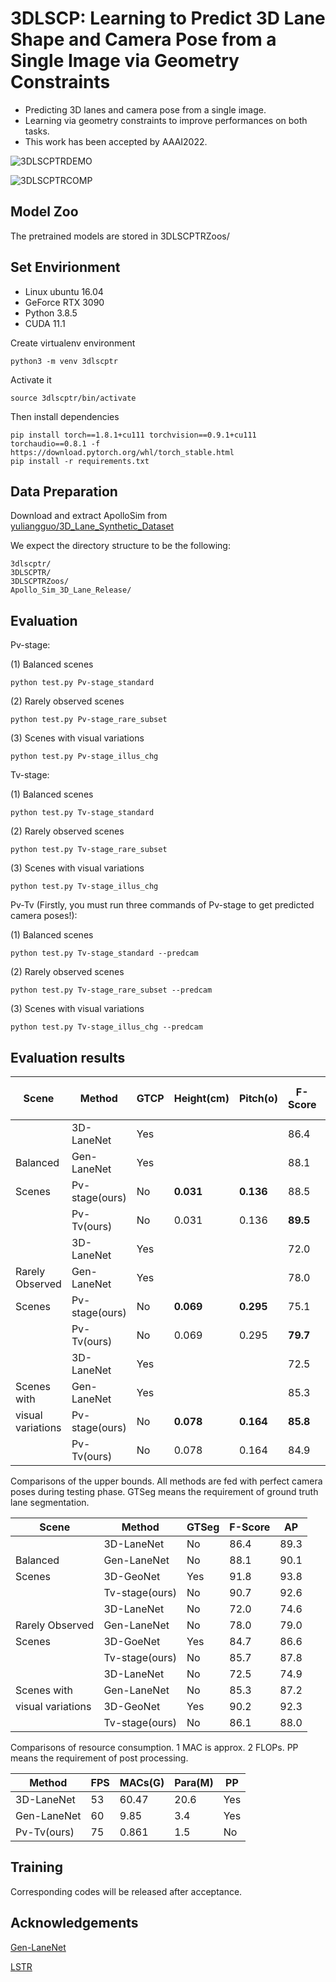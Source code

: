**3DLSCP**: Learning to Predict 3D Lane Shape and Camera Pose from a Single Image via Geometry Constraints
=======

* Predicting 3D lanes and camera pose from a single image.
* Learning via geometry constraints to improve performances on both tasks.
* This work has been accepted by AAAI2022.

![3DLSCPTRDEMO](.github/demo.jpg)

![3DLSCPTRCOMP](.github/comp.jpg)

## Model Zoo
The pretrained models are stored in 3DLSCPTRZoos/

## Set Envirionment

* Linux ubuntu 16.04
* GeForce RTX 3090
* Python 3.8.5
* CUDA 11.1

Create virtualenv environment

```
python3 -m venv 3dlscptr
```

Activate it

```
source 3dlscptr/bin/activate
```

Then install dependencies

```
pip install torch==1.8.1+cu111 torchvision==0.9.1+cu111 torchaudio==0.8.1 -f https://download.pytorch.org/whl/torch_stable.html
pip install -r requirements.txt
```

## Data Preparation
Download and extract ApolloSim from [yuliangguo/3D_Lane_Synthetic_Dataset](https://github.com/yuliangguo/3D_Lane_Synthetic_Dataset)

We expect the directory structure to be the following:
```
3dlscptr/
3DLSCPTR/
3DLSCPTRZoos/
Apollo_Sim_3D_Lane_Release/
```

## Evaluation

Pv-stage:

(1) Balanced scenes

```
python test.py Pv-stage_standard
```

(2) Rarely observed scenes

```
python test.py Pv-stage_rare_subset
```

(3) Scenes with visual variations

```
python test.py Pv-stage_illus_chg
```

Tv-stage:

(1) Balanced scenes

```
python test.py Tv-stage_standard
```

(2) Rarely observed scenes

```
python test.py Tv-stage_rare_subset
```

(3) Scenes with visual variations

```
python test.py Tv-stage_illus_chg
```

Pv-Tv (Firstly, you must run three commands of Pv-stage to get predicted camera poses!):

(1) Balanced scenes

```
python test.py Tv-stage_standard --predcam
```

(2) Rarely observed scenes

```
python test.py Tv-stage_rare_subset --predcam
```

(3) Scenes with visual variations

```
python test.py Tv-stage_illus_chg --predcam
```

## Evaluation results

|Scene|Method        |GTCP|Height(cm)|Pitch(o)|F-Score|AP  |X error near|X error far|Z error near|Z error far|
|-----|--------------|----|----------|--------|-------|----|------------|-----------|------------|-----------|
|   |3D-LaneNet    |Yes |          |        |86.4   |89.3|0.068       |0.477      |0.015       |0.202      |
|Balanced     |Gen-LaneNet   |Yes |          |        |88.1   |90.1|0.061       |0.496      |0.012       |0.214      |
|Scenes     |Pv-stage(ours)|No  |**0.031**     |**0.136**   |88.5   |90.4|0.095       |0.477      |0.040       |0.277      |
|     |Pv-Tv(ours)   |No  |0.031     |0.136   |**89.5**   |**91.3**|0.091       |0.450      |0.041       |0.281      |
|     |3D-LaneNet    |Yes |          |        |72.0   |74.6|0.166       |0.855      |0.039       |0.521      |
| Rarely Observed    |Gen-LaneNet   |Yes |          |        |78.0   |79.0|0.139       |0.903      |0.030       |0.539      |
| Scenes    |Pv-stage(ours)|No  |**0.069**     |**0.295**   |75.1   |76.5|0.210       |0.906      |0.084       |0.652      |
|     |Pv-Tv(ours)   |No  |0.069     |0.295   |**79.7**   |**81.4**|0.207       |0.860      |0.092       |0.661      |
|     |3D-LaneNet    |Yes |          |        |72.5   |74.9|0.115       |0.601      |0.032       |0.230      |
|  Scenes with   |Gen-LaneNet   |Yes |          |        |85.3   |87.2|0.074       |0.538      |0.015       |0.232      |
|  visual variations   |Pv-stage(ours)|No  |**0.078**     |**0.164**   |**85.8**   |**87.5**|0.091       |0.523      |0.050       |0.330      |
|     |Pv-Tv(ours)   |No  |0.078     |0.164   |84.9   |86.6|0.103       |0.501      |0.050       |0.308      |

Comparisons of the upper bounds. All methods are fed with perfect camera poses during testing phase. GTSeg means the requirement of ground truth lane segmentation.

|Scene             |Method        |GTSeg|F-Score|AP  |
|------------------|--------------|-----|-------|----|
|                  |3D-LaneNet    |No   |86.4   |89.3|
| Balanced         |Gen-LaneNet   |No   |88.1   |90.1|
| Scenes           |3D-GeoNet     |Yes  |91.8   |93.8|
|                  |Tv-stage(ours)|No   |90.7   |92.6|
|                  |3D-LaneNet    |No   |72.0   |74.6|
| Rarely Observed  |Gen-LaneNet   |No   |78.0   |79.0|
| Scenes           |3D-GoeNet     |Yes  |84.7   |86.6|
|                  |Tv-stage(ours)|No   |85.7   |87.8|
|                  |3D-LaneNet    |No   |72.5   |74.9|
| Scenes with      |Gen-LaneNet   |No   |85.3   |87.2|
| visual variations|3D-GeoNet     |Yes  |90.2   |92.3|
|                  |Tv-stage(ours)|No   |86.1   |88.0|

Comparisons of resource consumption. 1 MAC is approx. 2 FLOPs. PP means the requirement of post processing.

|Method     |FPS|MACs(G)|Para(M)|PP |
|-----------|---|-------|-------|---|
|3D-LaneNet |53 |60.47  |20.6   |Yes|
|Gen-LaneNet|60 |9.85   |3.4    |Yes|
|Pv-Tv(ours)|75 |0.861  |1.5    |No |



## Training

Corresponding codes will be released after acceptance.

## Acknowledgements

[Gen-LaneNet](https://github.com/yuliangguo/Pytorch_Generalized_3D_Lane_Detection)

[LSTR](https://github.com/liuruijin17/LSTR)
